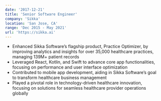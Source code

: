```yaml
---
date: '2017-12-21'
title: 'Senior Software Engineer'
company: 'Sikka'
location: 'San Jose, CA'
range: 'Dec 2015 - May 2021'
url: 'https://sikka.ai'
---
```


- Enhanced Sikka Software’s flagship product, Practice Optimizer, by improving analytics and insights for over 35,000 healthcare practices, managing 139M+ patient records
- Leveraged React, Kotlin, and Swift to advance core app functionalities, focusing on performance and user interface optimization
- Contributed to mobile app development, aiding in Sikka Software’s goal to transform healthcare business management
- Played a pivotal role in technology-driven healthcare innovation, focusing on solutions for seamless healthcare provider operations globally
